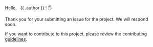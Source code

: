 Hello, &nbsp; {{ .author }} ! 🖐

Thank you for your submitting an issue for the project. We will respond soon.

If you want to contribute to this project, please review the contributing [guidelines](https://github.com/PowerVCF/PowerVCF/blob/master/CONTRIBUTING.md).